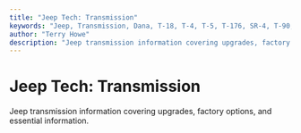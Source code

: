 ```yaml
---
title: "Jeep Tech: Transmission"
keywords: "Jeep, Transmission, Dana, T-18, T-4, T-5, T-176, SR-4, T-90, T-84, T-86, T-14, T-15"
author: "Terry Howe"
description: "Jeep transmission information covering upgrades, factory options, and essential information."
---
```

# Jeep Tech: Transmission

Jeep transmission information covering upgrades, factory options, and essential information.